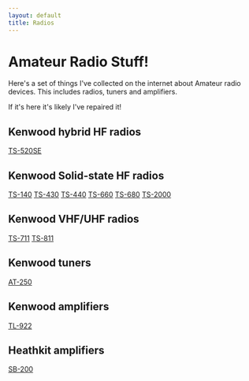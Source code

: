 ```yaml
---
layout: default
title: Radios
---
```


# Amateur Radio Stuff!

Here's a set of things I've collected on the internet about Amateur radio devices.
This includes radios, tuners and amplifiers.

If it's here it's likely I've repaired it!

## Kenwood hybrid HF radios

 [TS-520SE](kenwood/TS-520SE/notes)

## Kenwood Solid-state HF radios

 [TS-140](kenwood/TS-140/notes)
 [TS-430](kenwood/TS-430/notes)
 [TS-440](kenwood/TS-440/notes)
 [TS-660](kenwood/TS-660/notes)
 [TS-680](kenwood/TS-680/notes)
 [TS-2000](kenwood/TS-2000/notes)

## Kenwood VHF/UHF radios

 [TS-711](kenwood/TS-711/notes)
 [TS-811](kenwood/TS-811/notes)

## Kenwood tuners

 [AT-250](kenwood/AT-250/notes)

## Kenwood amplifiers

 [TL-922](kenwood/TL-922/notes)

## Heathkit amplifiers

 [SB-200](heathkit/SB-200/notes)


